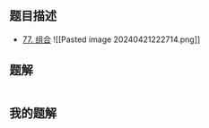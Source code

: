 ## 题目描述

- [77. 组合](https://leetcode.cn/problems/combinations/)
![[Pasted image 20240421222714.png]]
## 题解


```java

```


## 我的题解


```java

```